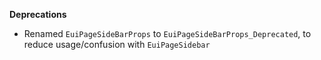 **Deprecations**

- Renamed `EuiPageSideBarProps` to `EuiPageSideBarProps_Deprecated`, to reduce usage/confusion with `EuiPageSidebar`
